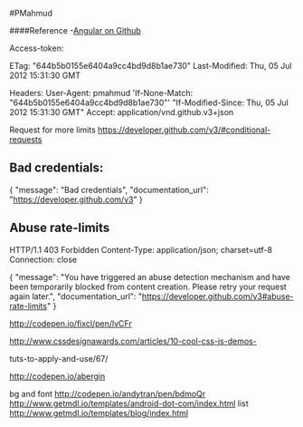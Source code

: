 #PMahmud


####Reference
-[Angular on Github](https://github.com/airpair/T0021-airpair-angularjs-tutorial)

Access-token:



ETag: "644b5b0155e6404a9cc4bd9d8b1ae730"
Last-Modified: Thu, 05 Jul 2012 15:31:30 GMT


Headers:
User-Agent: pmahmud
'If-None-Match: "644b5b0155e6404a9cc4bd9d8b1ae730"'
"If-Modified-Since: Thu, 05 Jul 2012 15:31:30 GMT"
Accept: application/vnd.github.v3+json






Request for more limits
https://developer.github.com/v3/#conditional-requests


Bad credentials:
----------------
{
  "message": "Bad credentials",
  "documentation_url": "https://developer.github.com/v3"
}


Abuse rate-limits
------------------
HTTP/1.1 403 Forbidden
Content-Type: application/json; charset=utf-8
Connection: close

{
  "message": "You have triggered an abuse detection mechanism and have been temporarily blocked from content creation. Please retry your request again later.",
  "documentation_url": "https://developer.github.com/v3#abuse-rate-limits"
}





http://codepen.io/fixcl/pen/lvCFr

http://www.cssdesignawards.com/articles/10-cool-css-js-demos-

tuts-to-apply-and-use/67/

http://codepen.io/abergin

bg and font
http://codepen.io/andytran/pen/bdmoQr
http://www.getmdl.io/templates/android-dot-com/index.html
list
http://www.getmdl.io/templates/blog/index.html
